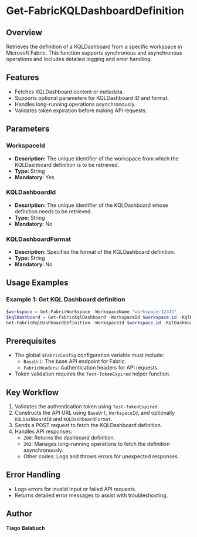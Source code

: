 # Get-FabricKQLDashboardDefinition

## Overview

Retrieves the definition of a KQLDashboard from a specific workspace in Microsoft Fabric. This function supports synchronous and asynchronous operations and includes detailed logging and error handling.

## Features

- Fetches KQLDashboard content or metadata.
- Supports optional parameters for KQLDashboard ID and format.
- Handles long-running operations asynchronously.
- Validates token expiration before making API requests.

## Parameters

### WorkspaceId

- **Description:** The unique identifier of the workspace from which the KQLDashboard definition is to be retrieved.
- **Type:** String
- **Mandatory:** Yes

### KQLDashboardId

- **Description:** The unique identifier of the KQLDashboard whose definition needs to be retrieved.
- **Type:** String
- **Mandatory:** No

### KQLDashboardFormat

- **Description:** Specifies the format of the KQLDashboard definition.
- **Type:** String
- **Mandatory:** No

## Usage Examples

### Example 1: Get KQL Dashboard definition

```powershell
$workspace = Get-FabricWorkspace -WorkspaceName "workspace-12345"
$kqlDashboard = Get-FabricKqlDashboard -WorkspaceId $workspace.id -KqlDashboardName "KQLDashboard-12345"
Get-FabricKqlDashboardDefinition -WorkspaceId $workspace.id -KqlDashboardId $kqlDashboard.id
```

## Prerequisites

- The global `$FabricConfig` configuration variable must include:
  - `BaseUrl`: The base API endpoint for Fabric.
  - `FabricHeaders`: Authentication headers for API requests.
- Token validation requires the `Test-TokenExpired` helper function.

## Key Workflow

1. Validates the authentication token using `Test-TokenExpired`.
2. Constructs the API URL using `BaseUrl`, `WorkspaceId`, and optionally `KQLDashboardId` and `KQLDashboardFormat`.
3. Sends a POST request to fetch the KQLDashboard definition.
4. Handles API responses:
   - `200`: Returns the dashboard definition.
   - `202`: Manages long-running operations to fetch the definition asynchronously.
   - Other codes: Logs and throws errors for unexpected responses.

## Error Handling

- Logs errors for invalid input or failed API requests.
- Returns detailed error messages to assist with troubleshooting.

## Author

**Tiago Balabuch**

